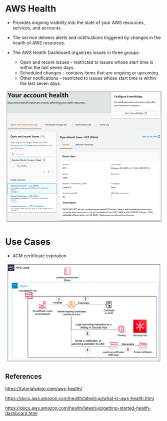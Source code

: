 # AWS Health

- Provides ongoing visibility into the state of your AWS resources, services, and accounts.
- The service delivers alerts and notifications triggered by changes in the health of AWS resources.

- The AWS Health Dashboard organizes issues in three groups:
    - Open and recent issues – restricted to issues whose start time is within the last seven days.
    - Scheduled changes – contains items that are ongoing or upcoming.
    - Other notifications – restricted to issues whose start time is within the last seven days.

![Alt text](images/account-events.png)


# Use Cases

- ACM certificate expiration

![Alt text](images/health-certificate-expire.png)

## References

https://tutorialsdojo.com/aws-health/

https://docs.aws.amazon.com/health/latest/ug/what-is-aws-health.html

https://docs.aws.amazon.com/health/latest/ug/getting-started-health-dashboard.html